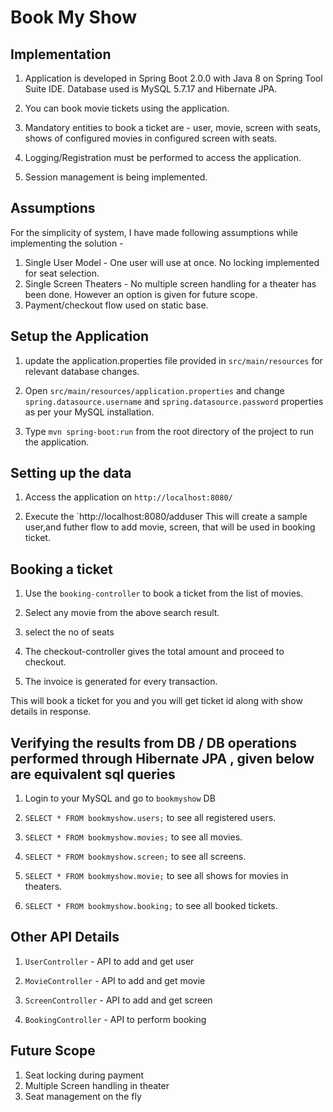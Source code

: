 # Book My Show

## Implementation

1. Application is developed in Spring Boot 2.0.0 with Java 8 on Spring Tool Suite IDE. Database used is MySQL 5.7.17 and Hibernate JPA.

2. You can book movie tickets using the application.

3. Mandatory entities to book a ticket are - user, movie, screen with seats, shows of configured movies in configured screen with seats.

4. Logging/Registration must be performed to access the application. 

5. Session management is being implemented.



## Assumptions

For the simplicity of system, I have made following assumptions while implementing the solution -

1. Single User Model - One user will use at once. No locking implemented for seat selection. 
2. Single Screen Theaters - No multiple screen handling for a theater has been done. However an option is given for future scope.
3. Payment/checkout flow used on static base.


## Setup the Application

1. update the application.properties file provided in `src/main/resources` for relevant database changes.

2. Open `src/main/resources/application.properties` and change `spring.datasource.username` and `spring.datasource.password` properties as per your MySQL installation.

3. Type `mvn spring-boot:run` from the root directory of the project to run the application.


## Setting up the data

1. Access the application on `http://localhost:8080/`

2. Execute the `http://localhost:8080/adduser  This will create a sample user,and futher flow to add movie, screen, that will be used in booking ticket.


## Booking a ticket

1. Use the `booking-controller` to book a ticket from the list of movies.

2. Select any movie from the above search result.

3. select the no of seats 

4. The checkout-controller gives the total amount and proceed to checkout.

5. The invoice is generated for every transaction.

This will book a ticket for you and you will get ticket id along with show details in response.


## Verifying the results from DB / DB operations performed through Hibernate JPA , given below are equivalent sql queries 

1. Login to your MySQL and go to `bookmyshow` DB

2. `SELECT * FROM bookmyshow.users;` to see all registered users.

3. `SELECT * FROM bookmyshow.movies;` to see all movies.

4. `SELECT * FROM bookmyshow.screen;` to see all screens.

6. `SELECT * FROM bookmyshow.movie;` to see all shows for movies in theaters.

7. `SELECT * FROM bookmyshow.booking;` to see all booked tickets.


## Other API Details

1. `UserController` -  API to add and get user

2. `MovieController` - API to add and get movie

3. `ScreenController` - API to add and get screen

4. `BookingController` - API to perform booking


## Future Scope

1. Seat locking during payment
2. Multiple Screen handling in theater
3. Seat management on the fly

